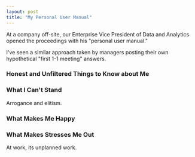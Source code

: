 ```yaml
---
layout: post
title: "My Personal User Manual"
---
```


At a company off-site, our Enterprise Vice President of Data and Analytics opened
the proceedings with his "personal user manual."

I've seen a similar approach taken by managers posting their own hypothetical
"first 1-1 meeting" answers.


### Honest and Unfiltered Things to Know about Me

### What I Can't Stand

Arrogance and elitism.

### What Makes Me Happy


### What Makes Stresses Me Out

At work, its unplanned work.
